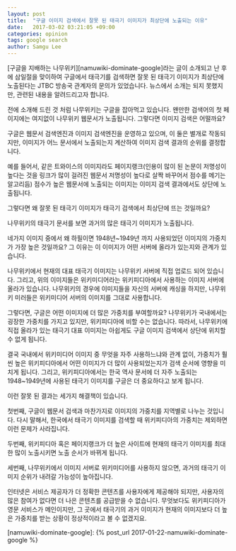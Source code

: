 ```yaml
---
layout: post
title:  "구글 이미지 검색에서 잘못 된 태극기 이미지가 최상단에 노출되는 이유"
date:   2017-03-02 03:21:05 +09:00
categories: opinion
tags: google search
author: Samgu Lee
---
```

[구글을 지배하는 나무위키][namuwiki-dominate-google]라는 글이 소개되고 난 후에 삼일절을 맞이하여 구글에서 태극기를 검색하면 잘못 된 태극기 이미지가 최상단에 노출된다는 JTBC 방송국 관계자의 문의가 있었습니다. 뉴스에서 소개는 되지 못했지만, 관련된 내용을 알려드리고자 합니다.

전에 소개해 드린 것 처럼 나무위키는 구글을 잡아먹고 있습니다. 왠만한 검색어의 첫 페이지에는 여지없이 나무위키 웹문서가 노출됩니다. 그렇다면 이미지 검색은 어떨까요?

구글은 웹문서 검색엔진과 이미지 검색엔진을 운영하고 있으며, 이 둘은 별개로 작동되지만, 이미지가 어느 문서에서 노출되는지 계산하여 이미지 검색 결과의 순위를 결정합니다.

예를 들어서, 같은 트와이스의 이미지라도 페이지랭크(인용이 많이 된 논문이 저명성이 높다는 것을 링크가 많이 걸려진 웹문서 저명성이 높다로 살짝 바꾸어서 점수를 메기는 알고리듬) 점수가 높은 웹문서에 노출되는 이미지는 이미지 검색 결과에서도 상단에 노출됩니다.

그렇다면 왜 잘못 된 태극기 이미지가 태극기 검색에서 최상단에 뜨는 것일까요?

나무위키의 태극기 문서를 보면 과거의 많은 태극기 이미지가 노출됩니다.

네가지 이미지 중에서 왜 하필이면 1948년~1949년 까지 사용되었던 이미지의 가중치가 가장 높은 것일까요? 그 이유는 이 이미지가 어떤 서버에 올라가 있는지와 관계가 있습니다.

나무위키에서 현재의 대표 태극기 이미지는 나무위키 서버에 직접 업로드 되어 있습니다. 그리고, 위의 이미지들은 위키미디어라는 위키피디아에서 사용하는 이미지 서버에 올라가 있습니다. 나무위키의 경우에 이미지들을 자신의 서버에 캐싱을 하지만, 나무위키 미러들은 위키미디어 서버의 이미지를 그대로 사용합니다.

그렇다면, 구글은 어떤 이미지에 더 많은 가중치를 부여할까요? 나무위키가 국내에서는 굉장한 가중치를 가지고 있지만, 위키피디아에 비할 수는 없습니다. 따라서, 나무위키에 직접 올라가 있는 태극기 대표 이미지는 아쉽게도 구글 이미지 검색에서 상단에 위치할 수 없게 됩니다.

결국 국내에서 위키미디어 이미지 중 무엇을 자주 사용하느냐와 관계 없이, 가중치가 훨씬 높은 위키피디아에서 어떤 이미지가 더 많이 사용되었는지가 검색 순서에 영향을 미치게 됩니다. 그리고, 위키피디아에서는 한국 역사 문서에 더 자주 노출되는 1948~1949년에 사용된 태극기 이미지를 구글은 더 중요하다고 보게 됩니다.

이런 잘못 된 결과는 세가지 해결책이 있습니다.

첫번째, 구글이 웹문서 검색과 마찬가지로 이미지의 가중치를 지역별로 나누는 것입니다. 다시 말해서, 한국에서 태극기 이미지를 검색할 때 위키피디아의 가중치는 제외하면 이런 문제가 사라집니다.

두번째, 위키피디아 혹은 페이지랭크가 더 높은 사이트에 현재의 태극기 이미지를 최대한 많이 노출시키면 노출 순서가 바뀌게 됩니다.

세번째, 나무위키에서 이미지 서버로 위키미디어를 사용하지 않으면, 과거의 태극기 이미지 순위가 내려갈 가능성이 높아집니다.

인터넷은 서비스 제공자가 더 정확한 콘텐츠를 사용자에게 제공해야 되지만, 사용자의 많은 참여가 없다면 더 나은 콘텐츠를 공급받을 수 없습니다. 무엇보다도 위키피디아가 영문 서비스가 메인이지만, 그 곳에서 태극기의 과거 이미지가 현재의 이미지보다 더 높은 가중치를 받는 상황이 정상적이라고 볼 수 없겠지요.

[namuwiki-dominate-google]: {% post_url 2017-01-22-namuwiki-dominate-google %}
